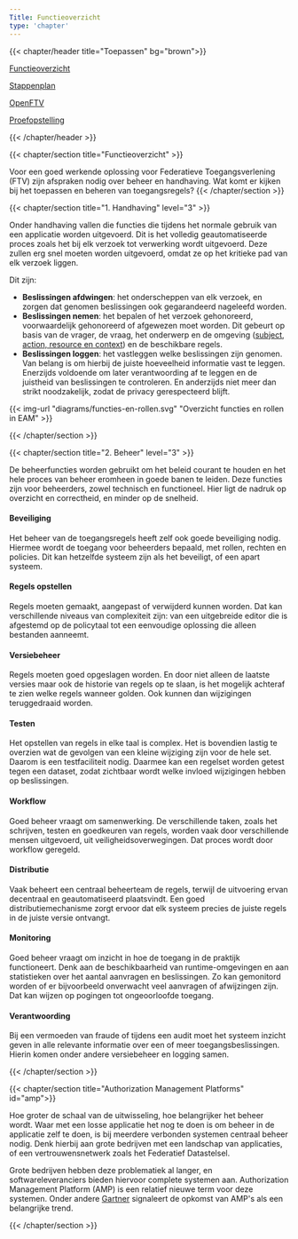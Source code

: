 ```yaml
---
Title: Functieoverzicht
type: 'chapter'
---
```


{{< chapter/header title="Toepassen" bg="brown">}}

<div class="sub-navigation-wrapper">
    <div class="sub-navigation-tab-selected utrecht-paragraph pt-1 sub-navigation-tab">
       <p>
          <a href="../functioneel">Functieoverzicht</a> 
       </p>
    </div>
    <div class="utrecht-paragraph pt-1 sub-navigation-tab bg-rhc-color-donkerbruin-50">
       <p>
          <a href="../stappenplan">Stappenplan</a>
       </p>
    </div>
    <div class="utrecht-paragraph pt-1 sub-navigation-tab bg-rhc-color-donkerbruin-50">
       <p>
          <a href="../openftv">OpenFTV</a> 
       </p>
    </div>
    <div class="utrecht-paragraph pt-1 sub-navigation-tab bg-rhc-color-donkerbruin-50">
       <p>
          <a href="../proefopstelling">Proefopstelling</a>
       </p>
    </div>
</div>
{{< /chapter/header >}}

{{< chapter/section title="Functieoverzicht" >}}

Voor een goed werkende oplossing voor Federatieve Toegangsverlening (FTV) zijn afspraken nodig over beheer en handhaving.
Wat komt er kijken bij het toepassen en beheren van toegangsregels?
{{< /chapter/section >}}

{{< chapter/section title="1. Handhaving" level="3" >}}

Onder handhaving vallen die functies die tijdens het normale gebruik van een applicatie worden uitgevoerd. Dit is het volledig geautomatiseerde proces zoals het bij elk verzoek tot verwerking wordt uitgevoerd. Deze zullen erg snel moeten worden uitgevoerd, omdat ze op het kritieke pad van elk verzoek liggen.

Dit zijn:

- **Beslissingen afdwingen**: het onderscheppen van elk verzoek, en zorgen dat genomen beslissingen ook gegarandeerd nageleefd worden.
- **Beslissingen nemen**: het bepalen of het verzoek gehonoreerd, voorwaardelijk gehonoreerd of afgewezen moet worden. Dit gebeurt op basis van de vrager, de vraag, het onderwerp en de omgeving ([subject, action, resource en context](/ftv/methodiek/standaarden#informatiemodel)) en de beschikbare regels. 
- **Beslissingen loggen**: het vastleggen welke beslissingen zijn genomen. Van belang is om hierbij de juiste hoeveelheid informatie vast te leggen. Enerzijds voldoende om later verantwoording af te leggen en de juistheid van beslissingen te controleren. En anderzijds niet meer dan strikt noodzakelijk, zodat de privacy gerespecteerd blijft.

{{< img-url "diagrams/functies-en-rollen.svg" "Overzicht functies en rollen in EAM" >}}

{{< /chapter/section >}}

{{< chapter/section title="2. Beheer"  level="3" >}}

De beheerfuncties worden gebruikt om het beleid courant te houden en het hele proces van beheer eromheen in goede banen te leiden. Deze functies zijn voor beheerders, zowel technisch en functioneel. Hier ligt de nadruk op overzicht en correctheid, en minder op de snelheid.



#### Beveiliging

Het beheer van de toegangsregels heeft zelf ook goede beveiliging nodig. Hiermee wordt de toegang voor beheerders bepaald, met rollen, rechten en policies. Dit kan hetzelfde systeem zijn als het beveiligt, of een apart systeem.

#### Regels opstellen

Regels moeten gemaakt, aangepast of verwijderd kunnen worden. Dat kan verschillende niveaus van complexiteit zijn: van een uitgebreide editor die is afgestemd op de policytaal tot een eenvoudige oplossing die alleen bestanden aanneemt.

#### Versiebeheer

Regels moeten goed opgeslagen worden. En door niet alleen de laatste versies maar ook de historie van regels op te slaan, is het mogelijk achteraf te zien welke regels wanneer golden. Ook kunnen dan wijzigingen teruggedraaid worden.

#### Testen

Het opstellen van regels in elke taal is complex. Het is bovendien lastig te overzien wat de gevolgen van een kleine wijziging zijn voor de hele set. Daarom is een testfaciliteit nodig. Daarmee kan een regelset worden getest tegen een dataset, zodat zichtbaar wordt welke invloed wijzigingen hebben op beslissingen.

#### Workflow

Goed beheer vraagt om samenwerking. De verschillende taken, zoals het schrijven, testen en goedkeuren van regels, worden vaak door verschillende mensen uitgevoerd, uit veiligheidsoverwegingen. Dat proces wordt door workflow geregeld.

#### Distributie

Vaak beheert een centraal beheerteam de regels, terwijl de uitvoering ervan decentraal en geautomatiseerd plaatsvindt. Een goed distributiemechanisme zorgt ervoor dat elk systeem precies de juiste regels in de juiste versie ontvangt.

#### Monitoring

Goed beheer vraagt om inzicht in hoe de toegang in de praktijk functioneert. Denk aan de beschikbaarheid van runtime-omgevingen en aan statistieken over het aantal aanvragen en beslissingen. Zo kan gemonitord worden of er bijvoorbeeld onverwacht veel aanvragen of afwijzingen zijn. Dat kan wijzen op pogingen tot ongeoorloofde toegang.

#### Verantwoording

Bij een vermoeden van fraude of tijdens een audit moet het systeem inzicht geven in alle relevante informatie over een of meer toegangsbeslissingen. Hierin komen onder andere versiebeheer en logging samen.

{{< /chapter/section >}}

{{< chapter/section title="Authorization Management Platforms" id="amp">}}

Hoe groter de schaal van de uitwisseling, hoe belangrijker het beheer wordt. Waar met een losse applicatie het nog te doen is om beheer in de applicatie zelf te doen, is bij meerdere verbonden systemen centraal beheer nodig. Denk hierbij aan grote bedrijven met een landschap van applicaties, of een vertrouwensnetwerk zoals het Federatief Datastelsel. 

Grote bedrijven hebben deze problematiek al langer, en softwareleveranciers bieden hiervoor complete systemen aan. Authorization Management Platform (AMP) is een relatief nieuwe term voor deze systemen. Onder andere [Gartner](https://www.gartner.com/en/documents/6826834) signaleert de opkomst van AMP's als een belangrijke trend.

{{< /chapter/section >}}
